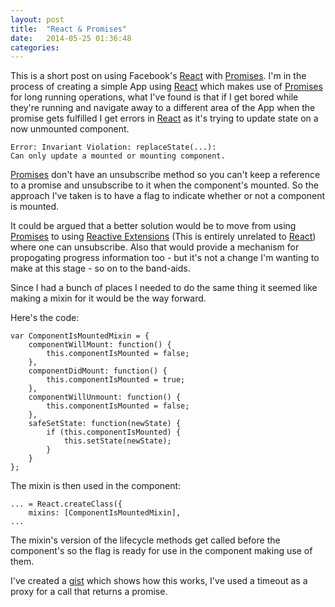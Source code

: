 ```yaml
---
layout: post
title:  "React & Promises"
date:   2014-05-25 01:36:48
categories:
---
```


This is a short post on using Facebook's [React](http://facebook.github.io/react) with [Promises](https://www.promisejs.org). I'm in the process of creating a simple App using [React](http://facebook.github.io/react) which makes use of [Promises](https://www.promisejs.org) for long running operations, what I've found is that if I get bored while they're running and navigate away to a different area of the App when the promise gets fulfilled I get errors in [React](http://facebook.github.io/react) as it's trying to update state on a now unmounted component.

```
Error: Invariant Violation: replaceState(...): 
Can only update a mounted or mounting component.
```

[Promises](https://www.promisejs.org) don't have an unsubscribe method so you can't keep a reference to a promise and unsubscribe to it when the component's mounted. So the approach I've taken is to have a flag to indicate whether or not a component is mounted.

It could be argued that a better solution would be to move from using [Promises](https://www.promisejs.org) to using [Reactive Extensions](http://reactive-extensions.github.io/RxJS) (This is entirely unrelated to [React](http://facebook.github.io/react)) where one can unsubscribe. Also that would provide a mechanism for propogating progress information too - but it's not a change I'm wanting to make at this stage - so on to the band-aids.

Since I had a bunch of places I needed to do the same thing it seemed like making a mixin for it would be the way forward.

Here's the code:

```
var ComponentIsMountedMixin = {
	componentWillMount: function() {
		this.componentIsMounted = false;
  	},
	componentDidMount: function() {
		this.componentIsMounted = true;
  	},
	componentWillUnmount: function() {
		this.componentIsMounted = false;
	}, 
	safeSetState: function(newState) {
		if (this.componentIsMounted) {
			this.setState(newState);
		}
	}
};
```

The mixin is then used in the component:

```
... = React.createClass({
	mixins: [ComponentIsMountedMixin],
...
```

The mixin's version of the lifecycle methods get called before the component's so the flag is ready for use in the component making use of them.

I've created a [gist](https://gist.github.com/thaggie/aed336e9e67be4696002) which shows how this works, I've used a timeout as a proxy for a call that returns a promise.
